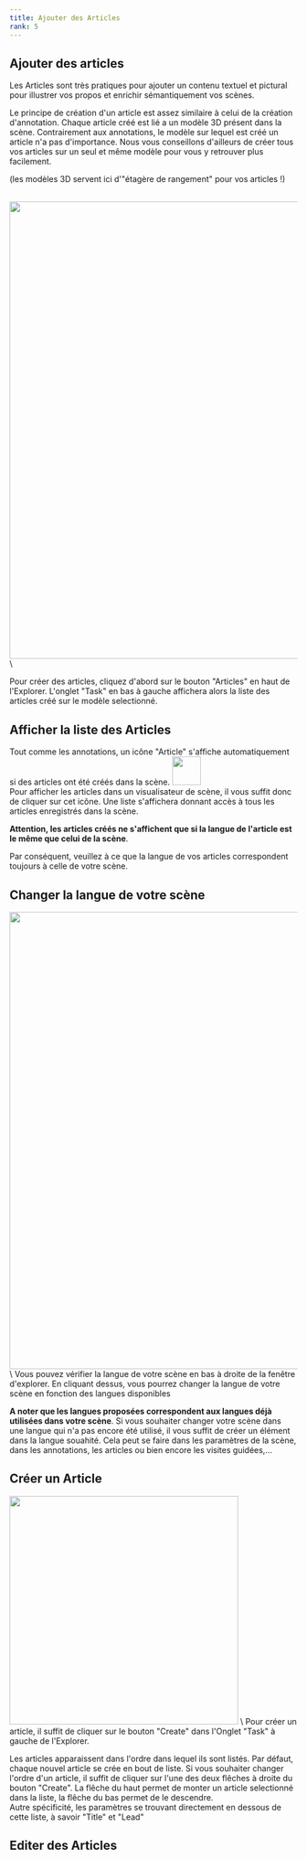 ```yaml
---
title: Ajouter des Articles
rank: 5
---
```


## Ajouter des articles

Les Articles sont très pratiques pour ajouter un contenu textuel et pictural pour illustrer vos propos et enrichir sémantiquement vos scènes.

Le principe de création d'un article est assez similaire à celui de la création d'annotation. Chaque article créé est lié a un modèle 3D présent dans la scène. Contrairement aux annotations, le modèle sur lequel est créé un article n'a pas d'importance. Nous vous conseillons d'ailleurs de créer tous vos articles sur un seul et même modèle pour vous y retrouver plus facilement.

(les modèles 3D servent ici d'"étagère de rangement" pour vos articles !)

\
<img src="/assets/img/doc/Article_01.jpg" width ="800" />
\

Pour créer des articles, cliquez d'abord sur le bouton "Articles" en haut de l'Explorer. L'onglet "Task" en bas à gauche affichera alors la liste des articles créé sur le modèle selectionné.

## Afficher la liste des Articles

Tout comme les annotations, un icône "Article" s'affiche automatiquement si des articles ont été créés dans la scène. 
<img src="/assets/img/doc/Article_02.jpg" width ="50" />
\
Pour afficher les articles dans un visualisateur de scène, il vous suffit donc de cliquer sur cet icône. Une liste s'affichera donnant accès à tous les articles enregistrés dans la scène. 

**Attention, les articles créés ne s'affichent que si la langue de l'article est le même que celui de la scène**.

Par conséquent, veuillez à ce que la langue de vos articles correspondent toujours à celle de votre scène. 

## Changer la langue de votre scène

<img src="/assets/img/doc/Article_03.jpg" width ="800" />
\
Vous pouvez vérifier la langue de votre scène en bas à droite de la fenêtre d'explorer. En cliquant dessus, vous pourrez changer la langue de votre scène en fonction des langues disponibles

**A noter que les langues proposées correspondent aux langues déjà utilisées dans votre scène**. Si vous souhaiter changer votre scène dans une langue qui n'a pas encore été utilisé, il vous suffit de créer un élément dans la langue souahité. Cela peut se faire dans les paramètres de la scène, dans les annotations, les articles ou bien encore les visites guidées,...

## Créer un Article
<img src="/assets/img/doc/Article_04.jpg" width ="400" />
\
Pour créer un article, il suffit de cliquer sur le bouton "Create" dans l'Onglet "Task" à gauche de l'Explorer.

Les articles apparaissent dans l'ordre dans lequel ils sont listés. Par défaut, chaque nouvel article se crée en bout de liste. Si vous souhaiter changer l'ordre d'un article, il suffit de cliquer sur l'une des deux flêches à droite du bouton "Create". La flêche du haut permet de monter un article selectionné dans la liste, la flêche du bas permet de le descendre.
\
Autre spécificité, les paramètres se trouvant directement en dessous de cette liste, à savoir "Title" et "Lead" 
## Editer des Articles


